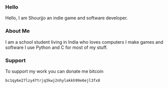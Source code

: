 ### Hello
Hello, I am Shourjjo an indie game and software developer.
### About Me
I am a school student living in India who loves computers I make games and software I use Python and C for most of my stuff.
### Support
To support my work you can donate me bitcoin
```
bc1qy6e27lzy47trjq3kwj2nhylakkh99e6ejl3fx8
```
